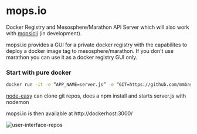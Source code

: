 mops.io
=======
Docker Registry and Mesosphere/Marathon API Server which will also work with [mopsicli](https://github.com/mmbash/mopsicli) (in development). 

mopsi.io provides a GUI for a private docker registry with the capabilites to deploy a docker image tag to mesosphere/marathon. If you don't use marathon you can use it as a docker registry GUI only.


### Start with pure docker

```bash
docker run -it -e “APP_NAME=server.js” -e “GIT=https://github.com/mmbash/mops.io” -p 3000:3000 mikemichel/node-easy /bin/sh /tmp/gitmon.sh 
```

[node-easy](https://registry.hub.docker.com/u/mikemichel/node-easy/) can clone git repos, does a npm install and starts server.js with nodemon

mopsi.io is then available at http://dockerhost:3000/

![user-interface-repos](https://cloud.githubusercontent.com/assets/8025931/5088659/d7620c52-6f35-11e4-967d-0a4c6d1af897.PNG)






